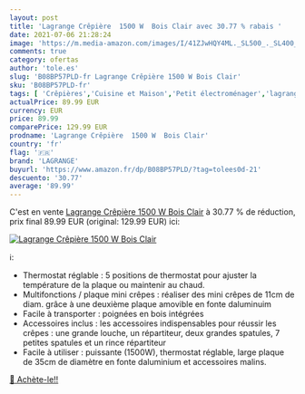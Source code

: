 ```yaml
---
layout: post
title: 'Lagrange Crêpière  1500 W  Bois Clair avec 30.77 % rabais '
date: 2021-07-06 21:28:24
image: 'https://m.media-amazon.com/images/I/41ZJwHQY4ML._SL500_._SL400_.jpg'
comments: true
category: ofertas
author: 'tole.es'
slug: 'B08BP57PLD-fr Lagrange Crêpière 1500 W Bois Clair'
sku: 'B08BP57PLD-fr'
tags: [ 'Crêpières','Cuisine et Maison','Petit électroménager','lagrange','Électroménager spécialisé', ]
actualPrice: 89.99 EUR
currency: EUR
price: 89.99
comparePrice: 129.99 EUR
prodname: 'Lagrange Crêpière  1500 W  Bois Clair'
country: 'fr'
flag: '🇫🇷'
brand: 'LAGRANGE'
buyurl: 'https://www.amazon.fr/dp/B08BP57PLD/?tag=tolees0d-21'
descuento: '30.77'
average: '89.99'
---
```


C'est en vente [Lagrange Crêpière  1500 W  Bois Clair](https://www.amazon.fr/dp/B08BP57PLD/?tag=tolees0d-21)  à  30.77 % de réduction, prix final  89.99 EUR (original: 129.99 EUR) ici:

[![Lagrange Crêpière  1500 W  Bois Clair](https://m.media-amazon.com/images/I/41ZJwHQY4ML._SL500_._SL400_.jpg)](https://www.amazon.fr/dp/B08BP57PLD/?tag=tolees0d-21)

ℹ️:

- Thermostat réglable : 5 positions de thermostat pour ajuster la température de la plaque ou maintenir au chaud.
- Multifonctions / plaque mini crêpes : réaliser des mini crêpes de 11cm de diam. grâce à une deuxième plaque amovible en fonte daluminuim
- Facile à transporter : poignées en bois intégrées
- Accessoires inclus : les accessoires indispensables pour réussir les crêpes : une grande louche, un répartiteur, deux grandes spatules, 7 petites spatules et un rince répartiteur
- Facile à utiliser : puissante (1500W), thermostat réglable, large plaque de 35cm de diamètre en fonte daluminium et accessoires malins.

[🛒 Achète-le!!](https://www.amazon.fr/dp/B08BP57PLD/?tag=tolees0d-21)
